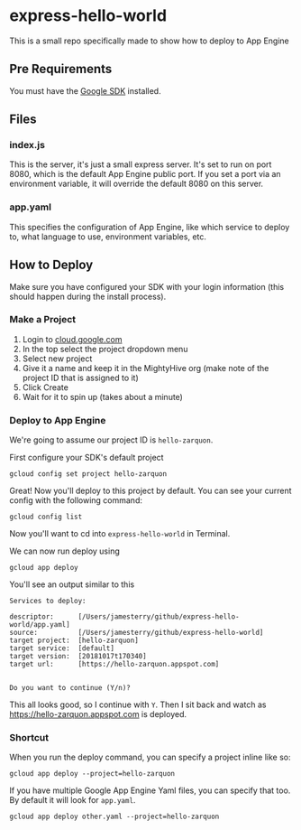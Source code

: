 # express-hello-world
This is a small repo specifically made to show how to deploy to App Engine

## Pre Requirements
You must have the [Google SDK](https://github.com/MightyHive/mightypack/compare/JapaneseCharacterSupport?expand=1) installed.


## Files

### index.js
This is the server, it's just a small express server. It's set to run on port 8080, which is the default App Engine public port. If you set a port via an environment variable, it will override the default 8080 on this server.

### app.yaml
This specifies the configuration of App Engine, like which service to deploy to, what language to use, environment variables, etc.


## How to Deploy
Make sure you have configured your SDK with your login information (this should happen during the install process).

### Make a Project
1. Login to [cloud.google.com](cloud.google.com)
1. In the top select the project dropdown menu
1. Select new project
1. Give it a name and keep it in the MightyHive org (make note of the project ID that is assigned to it)
1. Click Create
1. Wait for it to spin up (takes about a minute)

### Deploy to App Engine

We're going to assume our project ID is `hello-zarquon`.

First configure your SDK's default project
```
gcloud config set project hello-zarquon
```

Great! Now you'll deploy to this project by default. You can see your current config with the following command:
```
gcloud config list
```

Now you'll want to cd into `express-hello-world` in Terminal.

We can now run deploy using
```
gcloud app deploy
```

You'll see an output similar to this
```
Services to deploy:

descriptor:      [/Users/jamesterry/github/express-hello-world/app.yaml]
source:          [/Users/jamesterry/github/express-hello-world]
target project:  [hello-zarquon]
target service:  [default]
target version:  [20181017t170340]
target url:      [https://hello-zarquon.appspot.com]


Do you want to continue (Y/n)?  
```

This all looks good, so I continue with `Y`. Then I sit back and watch as https://hello-zarquon.appspot.com is deployed.

### Shortcut
When you run the deploy command, you can specify a project inline like so:
```
gcloud app deploy --project=hello-zarquon
```

If you have multiple Google App Engine Yaml files, you can specify that too. By default it will look for `app.yaml`.

```
gcloud app deploy other.yaml --project=hello-zarquon
```

